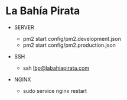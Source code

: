 La Bahía Pirata
===============

* SERVER
  * pm2 start config/pm2.development.json
  * pm2 start config/pm2.production.json

* SSH
  * ssh lbp@labahiapirata.com

* NGINX
  * sudo service nginx restart